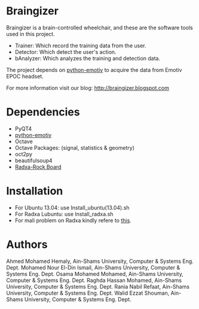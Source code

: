 Braingizer
==========

Braingizer is a brain-controlled wheelchair, and these are the software tools used in this project.
* Trainer: Which record the training data from the user.
* Detector: Which detect the user's action.
* bAnalyzer: Which analyzes the training and detection data.

The project depends on [python-emotiv](https://github.com/ozancaglayan/python-emotiv) to acquire the data from Emotiv EPOC headset.

For more information visit our blog:
http://braingizer.blogspot.com

Dependencies
==========

* PyQT4
* [python-emotiv](https://github.com/ozancaglayan/python-emotiv)
* Octave
* Octave Packages: (signal, statistics & geometry)
* oct2py
* beautifulsoup4
* [Radxa-Rock Board](http://radxa.com/)

Installation
==========

* For Ubuntu 13.04: use Install_ubuntu(13.04).sh
* For Radxa Lubuntu: use Install_radxa.sh
* For mali problem on Radxa kindly refere to [this](http://talk.radxa.com/topic/40/renabling-mali-after-system-update#254).

Authors
=======

Ahmed Mohamed Hemaly, Ain-Shams University, Computer & Systems Eng. Dept.
Mohamed Nour El-Din Ismail, Ain-Shams University, Computer & Systems Eng. Dept.
Osama Mohamed Mohamed, Ain-Shams University, Computer & Systems Eng. Dept.
Raghda Hassan Mohamed, Ain-Shams University, Computer & Systems Eng. Dept.
Rania Nabil Refaat, Ain-Shams University, Computer & Systems Eng. Dept.
Walid Ezzat Shouman, Ain-Shams University, Computer & Systems Eng. Dept.